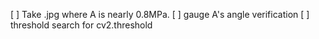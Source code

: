 
[ ] Take .jpg where A is nearly 0.8MPa.
[ ] gauge A's angle verification
[ ] threshold search for cv2.threshold

